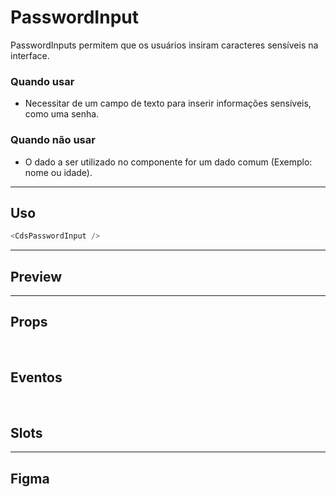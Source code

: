 # PasswordInput

PasswordInputs permitem que os usuários insiram caracteres sensíveis na interface.

### Quando usar

- Necessitar de um campo de texto para inserir informações sensíveis, como uma senha.

### Quando não usar

- O dado a ser utilizado no componente for um dado comum (Exemplo: nome ou idade).

---

## Uso

```js
<CdsPasswordInput />
```

---

## Preview

<PreviewContainer
	:component="CdsPasswordInput"
	:events="cdsPasswordInputEvents"
/>

---

## Props

<APITable
	name="PasswordInput"
	section="props"
/>
<br />

## Eventos

<APITable
	name="PasswordInput"
	section="events"
/>
<br />

## Slots

<APITable
	name="PasswordInput"
	section="slots"
/>

---

## Figma

<FigmaFrame
	src="https://embed.figma.com/design/J5fTswomlHu7RXk1gwbUq6/Cuida?node-id=2040-370&embed-host=share"
/>

<script setup>
import { ref } from 'vue';
import CdsPasswordInput from '@/components/PasswordInput.vue';

const cdsPasswordInputEvents = [
	'update:modelValue'
];
</script>
